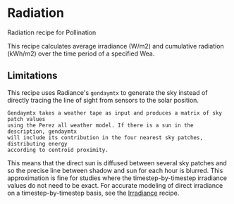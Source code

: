 # Radiation

Radiation recipe for Pollination

This recipe calculates average irradiance (W/m2) and cumulative radiation (kWh/m2)
over the time period of a specified Wea.

## Limitations

This recipe uses Radiance's `gendaymtx` to generate the sky instead of directly
tracing the line of sight from sensors to the solar position.

```console
Gendaymtx takes a weather tape as input and produces a matrix of sky patch values
using the Perez all weather model. If there is a sun in the description, gendaymtx
will include its contribution in the four nearest sky patches, distributing energy
according to centroid proximity.
```

This means that the direct sun is diffused between several sky patches and so the
precise line between shadow and sun for each hour is blurred. This approximation
is fine for studies where the timestep-by-timestep irradiance values do not need
to be exact. For accurate modeling of direct irradiance on a timestep-by-timestep
basis, see the [Irradiance](https://github.com/pollination/irradiance) recipe.
